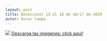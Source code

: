 ```yaml
---
layout: post
title: Devocional 13 al 18 de abril de 2020
autor: Oscar Campo
---
```

![](/assets/downloads/Devo13-18abr2020.jpg)
[Descarga las imágenes: click aquí!](/assets/downloads/Devo13-18abr2020.pdf)
